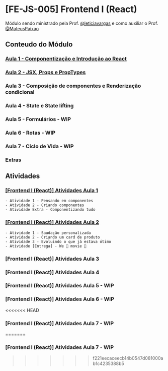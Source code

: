 # [FE-JS-005] Frontend I (React)

Módulo sendo ministrado pela Prof. [@leticiavargas](https://github.com/leticiavargas) e como auxiliar o Prof. [@MateusPaixao](https://github.com/MateusPaixao)

## Conteudo do Módulo

### [Aula 1 - Componentização e Introdução ao React](https://vargasleticia.notion.site/Aula-1-Componentiza-o-e-Introdu-o-ao-React-0208c79f9fc343b8ba24255661581c8a)
### [Aula 2 - JSX, Props e PropTypes](https://vargasleticia.notion.site/Aula-2-JSX-Props-e-PropTypes-ef9e9023b93f44e7a107c0e7fe04c2be)
### Aula 3 - Composição de componentes e Renderização condicional
### Aula 4 - State e State lifting
### Aula 5 - Formulários - WIP
### Aula 6 - Rotas - WIP
### Aula 7 - Ciclo de Vida - WIP
### Extras

## Atividades

### [[Frontend I (React)] Atividades Aula 1](https://vargasleticia.notion.site/Frontend-I-React-Atividades-Aula-1-e352a69f67e74fe2a428f94bc55f2651)
    - Atividade 1 - Pensando em componentes
    - Atividade 2 - Criando componentes
    - Atividade Extra - Componentizando tudo
### [[Frontend I (React)] Atividades Aula 2](https://vargasleticia.notion.site/Frontend-I-React-Atividades-Aula-2-213875311dcf4ce3a1010fc808cd54d4)
    - Atividade 1 - Saudação personalizada
    - Atividade 2 - Criando um card de produto
    - Atividade 3 - Evoluindo o que já estava ótimo
    - Atividade [Entrega] - We 💚 movie 🎥
### [Frontend I (React)] Atividades Aula 3
### [Frontend I (React)] Atividades Aula 4
### [Frontend I (React)] Atividades Aula 5 - WIP
### [Frontend I (React)] Atividades Aula 6 - WIP
<<<<<<< HEAD
### [Frontend I (React)] Atividades Aula 7 - WIP
=======
### [Frontend I (React)] Atividades Aula 7 - WIP


>>>>>>> f221eecaceecb14b0547d081000ab1c4235388b5
